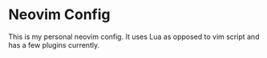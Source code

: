 # Neovim Config
This is my personal neovim config. It uses Lua as opposed to vim script and has a few plugins currently.
